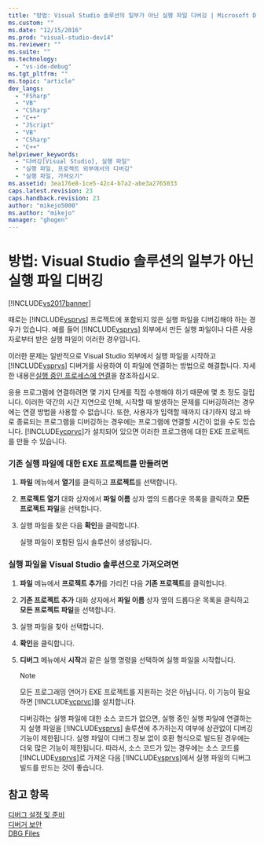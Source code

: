 ```yaml
---
title: "방법: Visual Studio 솔루션의 일부가 아닌 실행 파일 디버깅 | Microsoft Docs"
ms.custom: ""
ms.date: "12/15/2016"
ms.prod: "visual-studio-dev14"
ms.reviewer: ""
ms.suite: ""
ms.technology: 
  - "vs-ide-debug"
ms.tgt_pltfrm: ""
ms.topic: "article"
dev_langs: 
  - "FSharp"
  - "VB"
  - "CSharp"
  - "C++"
  - "JScript"
  - "VB"
  - "CSharp"
  - "C++"
helpviewer_keywords: 
  - "디버깅[Visual Studio], 실행 파일"
  - "실행 파일, 프로젝트 외부에서의 디버깅"
  - "실행 파일, 가져오기"
ms.assetid: 3ea176e8-1ce5-42c4-b7a2-abe3a2765033
caps.latest.revision: 23
caps.handback.revision: 23
author: "mikejo5000"
ms.author: "mikejo"
manager: "ghogen"
---
```

# 방법: Visual Studio 솔루션의 일부가 아닌 실행 파일 디버깅
[!INCLUDE[vs2017banner](../code-quality/includes/vs2017banner.md)]

때로는 [!INCLUDE[vsprvs](../code-quality/includes/vsprvs_md.md)] 프로젝트에 포함되지 않은 실행 파일을 디버깅해야 하는 경우가 있습니다.  예를 들어 [!INCLUDE[vsprvs](../code-quality/includes/vsprvs_md.md)] 외부에서 만든 실행 파일이나 다른 사용자로부터 받은 실행 파일이 이러한 경우입니다.  
  
 이러한 문제는 일반적으로 Visual Studio 외부에서 실행 파일을 시작하고 [!INCLUDE[vsprvs](../code-quality/includes/vsprvs_md.md)] 디버거를 사용하여 이 파일에 연결하는 방법으로 해결합니다.  자세한 내용은[실행 중인 프로세스에 연결](../debugger/attach-to-running-processes-with-the-visual-studio-debugger.md)을 참조하십시오.  
  
 응용 프로그램에 연결하려면 몇 가지 단계를 직접 수행해야 하기 때문에 몇 초 정도 걸립니다.  이러한 약간의 시간 지연으로 인해, 시작할 때 발생하는 문제를 디버깅하려는 경우에는 연결 방법을 사용할 수 없습니다.  또한, 사용자가 입력할 때까지 대기하지 않고 바로 종료되는 프로그램을 디버깅하는 경우에는 프로그램에 연결할 시간이 없을 수도 있습니다.  [!INCLUDE[vcprvc](../debugger/includes/vcprvc_md.md)]가 설치되어 있으면 이러한 프로그램에 대한 EXE 프로젝트를 만들 수 있습니다.  
  
### 기존 실행 파일에 대한 EXE 프로젝트를 만들려면  
  
1.  **파일** 메뉴에서 **열기**를 클릭하고 **프로젝트**를 선택합니다.  
  
2.  **프로젝트 열기** 대화 상자에서 **파일 이름** 상자 옆의 드롭다운 목록을 클릭하고 **모든 프로젝트 파일**을 선택합니다.  
  
3.  실행 파일을 찾은 다음 **확인**을 클릭합니다.  
  
     실행 파일이 포함된 임시 솔루션이 생성됩니다.  
  
### 실행 파일을 Visual Studio 솔루션으로 가져오려면  
  
1.  **파일** 메뉴에서 **프로젝트 추가**를 가리킨 다음 **기존 프로젝트**를 클릭합니다.  
  
2.  **기존 프로젝트 추가** 대화 상자에서 **파일 이름** 상자 옆의 드롭다운 목록을 클릭하고 **모든 프로젝트 파일**을 선택합니다.  
  
3.  실행 파일을 찾아 선택합니다.  
  
4.  **확인**을 클릭합니다.  
  
5.  **디버그** 메뉴에서 **시작**과 같은 실행 명령을 선택하여 실행 파일을 시작합니다.  
  
    > [!NOTE]
    >  모든 프로그래밍 언어가 EXE 프로젝트를 지원하는 것은 아닙니다.  이 기능이 필요하면 [!INCLUDE[vcprvc](../debugger/includes/vcprvc_md.md)]를 설치합니다.  
  
     디버깅하는 실행 파일에 대한 소스 코드가 없으면, 실행 중인 실행 파일에 연결하는지 실행 파일을 [!INCLUDE[vsprvs](../code-quality/includes/vsprvs_md.md)] 솔루션에 추가하는지 여부에 상관없이 디버깅 기능이 제한됩니다.  실행 파일이 디버그 정보 없이 호환 형식으로 빌드된 경우에는 더욱 많은 기능이 제한됩니다.  따라서, 소스 코드가 있는 경우에는 소스 코드를 [!INCLUDE[vsprvs](../code-quality/includes/vsprvs_md.md)]로 가져온 다음 [!INCLUDE[vsprvs](../code-quality/includes/vsprvs_md.md)]에서 실행 파일의 디버그 빌드를 만드는 것이 좋습니다.  
  
## 참고 항목  
 [디버그 설정 및 준비](../debugger/debugger-settings-and-preparation.md)   
 [디버거 보안](../debugger/debugger-security.md)   
 [DBG Files](http://msdn.microsoft.com/ko-kr/91e449e9-8b65-4123-960f-2107cd1f1cfd)